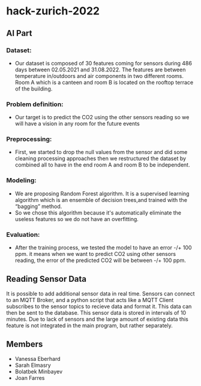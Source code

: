 # hack-zurich-2022

## AI Part 

### Dataset:
* Our dataset is composed of 30 features coming for sensors during 486 days between 02.05.2021 and 31.08.2022. The features are between temperature in/outdoors and air components in two different rooms. Room A which is a canteen and room B is located on the rooftop terrace of the building.
### Problem definition:
* Our target is to predict the CO2 using the other sensors reading so we will have a vision in any room for the future events 

### Preprocessing:
* First, we started to drop the null values from the sensor and did some cleaning processing approaches then we restructured the dataset by combined all to have in the end room A and room B to be independent.
### Modeling:
* We are proposing Random Forest algorithm. It is a supervised learning algorithm which is an ensemble of decision trees,and trained with the “bagging” method.
* So we chose this algorithm because it's automatically eliminate the useless features so we do not have an overfitting.
### Evaluation:
* After the training process, we tested the model to have an error -/+ 100 ppm. it means when we want to predict CO2 using other sensors reading, the error of the predicted CO2 will be between -/+ 100 ppm.

## Reading Sensor Data
It is possible to add additional sensor data in real time. Sensors can
connect to an MQTT Broker, and a python script that acts like a MQTT Client
subscribes to the sensor topics to recieve data and format it. This data can
then be sent to the database. This sensor data is stored in intervals of 10
minutes. Due to lack of sensors and the large amount of existing data this
feature is not integrated in the main program, but rather separately.

## Members

* Vanessa Eberhard
* Sarah Elmasry
* Bolatbek Minbayev
* Joan Farres
